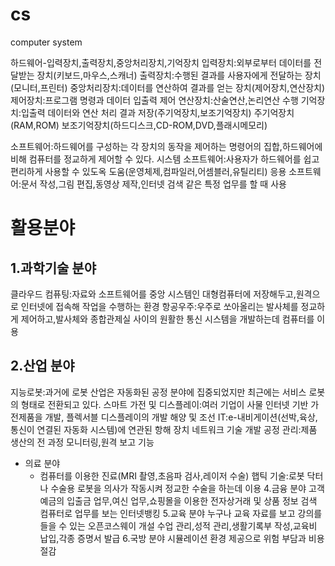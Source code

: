 # cs
computer system

하드웨어-입력장치,출력장치,중앙처리장치,기억장치
 입력장치:외부로부터 데이터를 전달받는 장치(키보드,마우스,스캐너)
 출력장치:수행된 결과를 사용자에게 전달하는 장치(모니터,프린터)
 중앙처리장치:데이터를 연산하여 결과를 얻는 장치(제어장치,연산장치)
   제어장치:프로그램 명령과 데이터 입출력 제어
   연산장치:산술연산,논리연산 수행
 기억장치:입출력 데이터와 연산 처리 결과 저장(주기억장치,보조기억장치)
   주기억장치(RAM,ROM)
   보조기억장치(하드디스크,CD-ROM,DVD,플래시메모리)
   
소프트웨어:하드웨어를 구성하는 각 장치의 동작을 제어하는 명령어의 집합,하드웨어에 비해 컴퓨터를 정교하게 제어할 수 있다.
 시스템 소프트웨어:사용자가 하드웨어를 쉽고 편리하게 사용할 수 있도옥 도움(운영체제,컴파일러,어셈블러,유틸리티)
 응용 소프트웨어:문서 작성,그림 편집,동영상 제작,인터넷 검색 같은 특정 업무를 할 때 사용
 
# 활용분야
## 1.과학기술 분야
 클라우드 컴퓨팅:자료와 소프트웨어를 중앙 시스템인 대형컴퓨터에 저장해두고,원격으로 인터넷에 접속해 작업을 수행하는 환경
 항공우주:우주로 쏘아올리는 발사체를 정교하게 제어하고,발사체와 종합관제실 사이의 원활한 통신 시스템을 개발하는데 컴퓨터를 이용
## 2.산업 분야
 지능로봇:과거에 로봇 산업은 자동화된 공정 분야에 집중되었지만 최근에는 서비스 로봇의 형태로 전환되고 있다.
 스마트 가전 및 디스플레이:여러 기업이 사물 인터넷 기반 가전제품을 개발, 플렉서블 디스플레이의 개발
 해양 및 조선 IT:e-내비게이션(선박,육상,통신이 연결된 자동화 시스템)에 연관된 항해 장치 네트워크 기술 개발
 공정 관리:제품 생산의 전 과정 모니터링,원격 보고 기능
* 의료 분야
  * 컴퓨터를 이용한 진료(MRI 촬영,초음파 검사,레이저 수술)
 햅틱 기술:로봇 닥터나 수술용 로봇을 의사가 작동시켜 정교한 수술을 하는데 이용
4.금융 분야
 고객 예금의 입출금 업무,여신 업무,쇼핑몰을 이용한 전자상거래 및 상품 정보 검색
 컴퓨터로 업무를 보는 인터넷뱅킹
5.교육 분야
 누구나 교육 자료를 보고 강의를 들을 수 있는 오픈코스웨이 개설
 수업 관리,성적 관리,생활기록부 작성,교육비 납입,각종 증명서 발급
6.국방 분야
 시뮬레이션 환경 제공으로 위험 부담과 비용 절감
